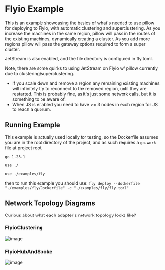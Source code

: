 # Flyio Example
This is an example showcasing the basics of what's needed to use pillow for deploying to Flyio, with automatic clustering and superclustering.
As you increase the machines in the same region, pillow will pass in the routes of the existing machines, dynamically creating a cluster.
As you add more regions pillow will pass the gateway options required to form a super cluster.

JetStream is also enabled, and the file directory is configured in fly.toml.

Note, there are some quirks to using JetStream on Flyio w/ pillow currently due to clustering/superclustering.
- If you scale down and remove a region any remaining existing machines will infinitely try to reconnect to the removed region, until they are restarted. This is probably fine, as it's just some network calls, but it is something to be aware of.
- When JS is enabled you need to have >= 3 nodes in each region for JS to reach a quorum.

## Running Example
This example is actually used locally for testing, so the Dockerfile assumes you are in the root directory of the project, and as such requires a `go.work` file at projcet root.

```
go 1.23.1

use ./

use ./examples/fly
```

then to run this example you should use: `fly deploy --dockerfile "./examples/fly/Dockerfile" -c "./examples/fly/fly.toml"`

## Network Topology Diagrams
Curious about what each adapter's network topology looks like?

### FlyioClustering 
![image](https://github.com/user-attachments/assets/4e0a66b1-da72-4a19-846a-5a0c573a04e0)

### FlyioHubAndSpoke
![image](https://github.com/user-attachments/assets/aac46fa0-e2fd-4bcd-b9bc-a17d9c278e0c)
